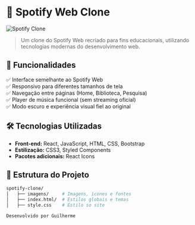 # 🎵 Spotify Web Clone  

![Spotify Clone](https://upload.wikimedia.org/wikipedia/commons/1/19/Spotify_logo_without_text.svg)

> Um clone do Spotify Web recriado para fins educacionais, utilizando tecnologias modernas do desenvolvimento web.

## 🚀 Funcionalidades  

✅ Interface semelhante ao Spotify Web  
✅ Responsivo para diferentes tamanhos de tela  
✅ Navegação entre páginas (Home, Biblioteca, Pesquisa)  
✅ Player de música funcional (sem streaming oficial)  
✅ Modo escuro e experiência visual fiel ao original  

## 🛠️ Tecnologias Utilizadas  

- **Front-end:** React, JavaScript, HTML, CSS, Bootstrap  
- **Estilização:** CSS3, Styled Components   
- **Pacotes adicionais:** React Icons  

## 📂 Estrutura do Projeto  

```bash
spotify-clone/
│   ├── imagens/     # Imagens, ícones e fontes
│   ├── index.html/  # Estilos globais e temas
│   ├── style.css    # Estilo so site

Desenvolvido por Guilherme


